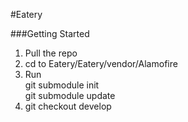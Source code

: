 #Eatery


###Getting Started
1.  Pull the repo
2.  cd to Eatery/Eatery/vendor/Alamofire
3.  Run  
git submodule init  
git submodule update  
4.  git checkout develop